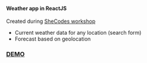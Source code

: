 #### Weather app in ReactJS
Created during [SheCodes workshop](https://www.shecodes.io)

- Current weather data for any location (search form)
- Forecast based on geolocation


### [DEMO](https://cool-starlight-344e94.netlify.app/)
